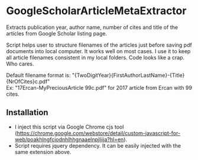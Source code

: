 # GoogleScholarArticleMetaExtractor
Extracts publication year, author name, number of cites and title of the articles from Google Scholar listing page.

Script helps user to structure filenames of the articles just before saving pdf documents into local computer. 
It works well on most cases. I use it to keep all article filenames consistent in my local folders.
Code looks like a crap. Who cares.

Default filename format is: "{TwoDigitYear}{FirstAuthorLastName}-{Title} {NrOfCites}c.pdf"</br>
Ex: "17Ercan-MyPreciousArticle 99c.pdf" for 2017 article from Ercan with 99 cites. 

## Installation
- I inject this script via Google Chrome cjs tool (https://chrome.google.com/webstore/detail/custom-javascript-for-web/poakhlngfciodnhlhhgnaaelnpjljija?hl=en).
- Script requires jquery dependency. It can be easily injected with the same extension above.


